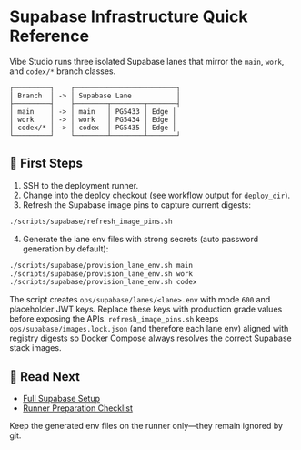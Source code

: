 # Supabase Infrastructure Quick Reference

Vibe Studio runs three isolated Supabase lanes that mirror the `main`, `work`, and `codex/*` branch classes.

```
┌─────────┐    ┌─────────────────────────┐
│ Branch  │ -> │ Supabase Lane           │
├─────────┤    ├────────┬────────┬───────┤
│ main    │ -> │ main   │ PG5433 │ Edge │
│ work    │ -> │ work   │ PG5434 │ Edge │
│ codex/* │ -> │ codex  │ PG5435 │ Edge │
└─────────┘    └────────┴────────┴───────┘
```

## 🔑 First Steps

1. SSH to the deployment runner.
2. Change into the deploy checkout (see workflow output for `deploy_dir`).
3. Refresh the Supabase image pins to capture current digests:

```bash
./scripts/supabase/refresh_image_pins.sh
```

4. Generate the lane env files with strong secrets (auto password generation by default):

```bash
./scripts/supabase/provision_lane_env.sh main
./scripts/supabase/provision_lane_env.sh work
./scripts/supabase/provision_lane_env.sh codex
```

The script creates `ops/supabase/lanes/<lane>.env` with mode `600` and placeholder JWT keys. Replace these keys with production grade values before exposing the APIs. `refresh_image_pins.sh` keeps `ops/supabase/images.lock.json` (and therefore each lane env) aligned with registry digests so Docker Compose always resolves the correct Supabase stack images.

## 📘 Read Next

- [Full Supabase Setup](./docs/SUPABASE_SETUP.md)
- [Runner Preparation Checklist](./docs/RUNNER_SETUP.md)

Keep the generated env files on the runner only—they remain ignored by git.
